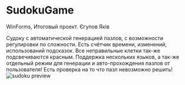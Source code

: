 # SudokuGame
WinForms, Итоговый проект. Єгупов Яків

Судоку с автоматической генерацией пазлов, с возможности регулировки по сложности.
Есть счётчик времени, изменений, использований подсказок. Все неправильные клетки так-же подсвечиваются красным.
Поддержка нескольких языков, а так-же отдельный режим для генерации и авто-прохождения пазлов от пользователя!
Есть проверка на то что пазл невозможно решить!
![sudoku preview](https://github.com/Ve-Jo/SudokuGame/assets/46853362/fae196b6-0856-41a2-bad3-a8f412091279)
